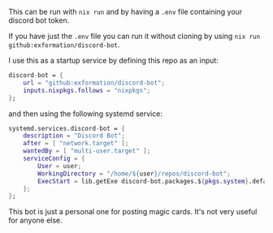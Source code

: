 This can be run with `nix run` and by having a `.env` file containing your discord bot token. 

If you have just the `.env` file you can run it without cloning by using `nix run github:exformation/discord-bot`.  

I use this as a startup service by defining this repo as an input: 
```nix
discord-bot = {
    url = "github:exformation/discord-bot";
    inputs.nixpkgs.follows = "nixpkgs";
};
```
and then using the following systemd service: 
```nix
systemd.services.discord-bot = {
    description = "Discord Bot";
    after = [ "network.target" ];
    wantedBy = [ "multi-user.target" ];
    serviceConfig = {
        User = user;
        WorkingDirectory = "/home/${user}/repos/discord-bot";
        ExecStart = lib.getExe discord-bot.packages.${pkgs.system}.default;
    };
};
```

This bot is just a personal one for posting magic cards. It's not very useful for anyone else. 
